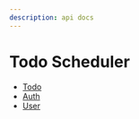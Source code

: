 ```yaml
---
description: api docs
---
```


# Todo Scheduler

* [Todo](./api/todo.md)
* [Auth](./api/auth.md)
* [User](./api/user.md)



